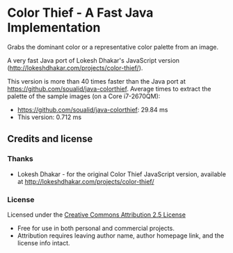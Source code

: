 # Color Thief - A Fast Java Implementation

Grabs the dominant color or a representative color palette from an image.

A very fast Java port of Lokesh Dhakar's JavaScript version (http://lokeshdhakar.com/projects/color-thief/).

This version is more than 40 times faster than the Java port at https://github.com/soualid/java-colorthief. Average times to extract the palette of the sample images (on a Core i7-2670QM):
* https://github.com/soualid/java-colorthief: 29.84 ms
* This version: 0.712 ms


## Credits and license

### Thanks
* Lokesh Dhakar - for the original Color Thief JavaScript version, available at http://lokeshdhakar.com/projects/color-thief/

### License
Licensed under the [Creative Commons Attribution 2.5 License](http://creativecommons.org/licenses/by/2.5/)

* Free for use in both personal and commercial projects.
* Attribution requires leaving author name, author homepage link, and the license info intact.
